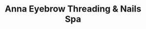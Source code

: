 ---
title: "Anna Eyebrow Threading & Nails Spa"
url: /conway/anna-eyebrow-threading-and-nails-spa/
shop: beauty
---